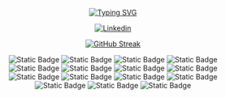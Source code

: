 <p align = center ><a href="https://git.io/typing-svg"><img src="https://readme-typing-svg.demolab.com?font=Fira+Code&weight=600&pause=1000&color=253ABD&background=FFDDF600&center=true&vCenter=true&random=false&width=444&height=56&lines=+++++++++++++++++++++++++++++++++++++++++I'm+Jordany;++++++++++++++++Javascript+%2F+Typescript+developper" alt="Typing SVG" /></a>
</p>
<p align="center">
      <a href="https://www.linkedin.com/in/jordany-dimbiniaina/"><img alt="Linkedin" src="https://img.shields.io/badge/LinkedIn-0077B5?style=for-the-badge&logo=linkedin&logoColor=white"></a>
 </p>
<p align="center">
 <a href="https://git.io/streak-stats"><img src="https://streak-stats.demolab.com?user=J2d6&theme=dark" alt="GitHub Streak" /></a>
</p>

<p align="center">
  <img alt="Static Badge" src="https://img.shields.io/badge/javascript-black?style=flat&logo=javascript">
  <img alt="Static Badge" src="https://img.shields.io/badge/npm-%23BD0000FF?style=flat-square&logo=npm&logoColor=black">

   <img alt="Static Badge" src="https://img.shields.io/badge/mongoose-white?style=flat-square&logo=mongoose&logoColor=red&color=black">
  <img alt="Static Badge" src="https://img.shields.io/badge/mocha-white?style=flat-square&logo=mocha&logoColor=%23BD8025FF&color=%23412C0DFF">
  <img alt="Static Badge" src="https://img.shields.io/badge/mongoDB-white?style=flat-square&logo=mongoDB&color=black">
   <img alt="Static Badge" src="https://img.shields.io/badge/MySQL-white?style=flat-square&logo=mysql">
<img alt="Static Badge" src="https://img.shields.io/badge/Next.js-white?style=flat-square&logo=nextdotjs&color=black">
<img alt="Static Badge" src="https://img.shields.io/badge/nodeJs-white?style=flat-square&logo=nodedotjs">
<img alt="Static Badge" src="https://img.shields.io/badge/typescript-white?style=flat-square&logo=typescript&color=%23000000FF">
<img alt="Static Badge" src="https://img.shields.io/badge/uml-white?style=flat-square&logo=uml&color=black">
<img alt="Static Badge" src="https://img.shields.io/badge/jest-white?style=flat-square&logo=jest&color=black">
<img alt="Static Badge" src="https://img.shields.io/badge/electron-white?style=flat-square&logo=electron&color=white">
<img alt="Static Badge" src="https://img.shields.io/badge/express-white?style=flat-square&logo=express&color=%232B6E41FF">
<img alt="Static Badge" src="https://img.shields.io/badge/git-white?style=flat-square&logo=git">
<img alt="Static Badge" src="https://img.shields.io/badge/github-white?style=flat-square&logo=github&color=black">




</p>
